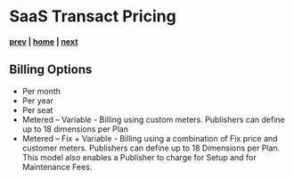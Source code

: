 # SaaS Transact Pricing 
#### [prev](./saastransact.md) | [home](./welcome.md)  | [next](./managedapp.md)
## Billing Options
- Per month 
- Per year 
- Per seat 
- Metered – Variable - Billing using custom meters. Publishers can define up to 18 dimensions per Plan
- Metered – Fix + Variable - Billing using a combination of Fix price and customer meters. Publishers can define up to 18 Dimensions per Plan. This model also enables a Publisher to charge for Setup and for Maintenance Fees. 
